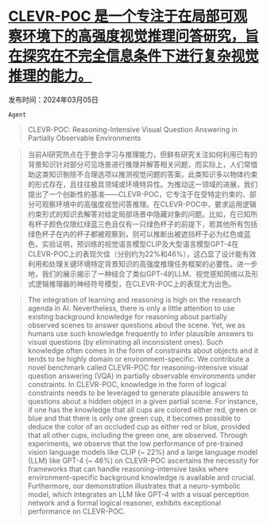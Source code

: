 # [CLEVR-POC 是一个专注于在局部可观察环境下的高强度视觉推理问答研究，旨在探究在不完全信息条件下进行复杂视觉推理的能力。](https://arxiv.org/abs/2403.03203)

发布时间：2024年03月05日

`Agent`

> CLEVR-POC: Reasoning-Intensive Visual Question Answering in Partially Observable Environments

> 当前AI研究热点在于整合学习与推理能力，但鲜有研究关注如何利用已有的背景知识针对部分可见场景进行推理并解答相关问题，而实际上，人们常借助这类知识剔除不合理选项以推测视觉问题的答案。此类知识多以物体约束的形式存在，且往往极具领域或环境特异性。为推动这一领域的进展，我们提出了一个创新性的基准——CLEVR-POC，它专注于在受特定约束的、部分可观察环境中的高强度视觉问答推理。在CLEVR-POC中，要求运用逻辑约束形式的知识去解答对给定局部场景中隐藏对象的问题。比如，在已知所有杯子颜色仅限红绿蓝三色且仅有一只绿色杯子的前提下，若其他所有包括绿色杯子在内的杯子都被观察到，则可以推断出被遮挡杯子必为红色或蓝色。实验证明，预训练的视觉语言模型CLIP及大型语言模型GPT-4在CLEVR-POC上的表现欠佳（分别约为22%和46%），这凸显了设计能有效利用和处理关键环境特定背景知识的高强度推理任务框架的必要性。进一步地，我们的展示揭示了一种结合了类似GPT-4的LLM、视觉感知网络以及形式逻辑推理器的神经符号模型，在CLEVR-POC上的表现尤为出色。

> The integration of learning and reasoning is high on the research agenda in AI. Nevertheless, there is only a little attention to use existing background knowledge for reasoning about partially observed scenes to answer questions about the scene. Yet, we as humans use such knowledge frequently to infer plausible answers to visual questions (by eliminating all inconsistent ones). Such knowledge often comes in the form of constraints about objects and it tends to be highly domain or environment-specific. We contribute a novel benchmark called CLEVR-POC for reasoning-intensive visual question answering (VQA) in partially observable environments under constraints. In CLEVR-POC, knowledge in the form of logical constraints needs to be leveraged to generate plausible answers to questions about a hidden object in a given partial scene. For instance, if one has the knowledge that all cups are colored either red, green or blue and that there is only one green cup, it becomes possible to deduce the color of an occluded cup as either red or blue, provided that all other cups, including the green one, are observed. Through experiments, we observe that the low performance of pre-trained vision language models like CLIP (~ 22%) and a large language model (LLM) like GPT-4 (~ 46%) on CLEVR-POC ascertains the necessity for frameworks that can handle reasoning-intensive tasks where environment-specific background knowledge is available and crucial. Furthermore, our demonstration illustrates that a neuro-symbolic model, which integrates an LLM like GPT-4 with a visual perception network and a formal logical reasoner, exhibits exceptional performance on CLEVR-POC.